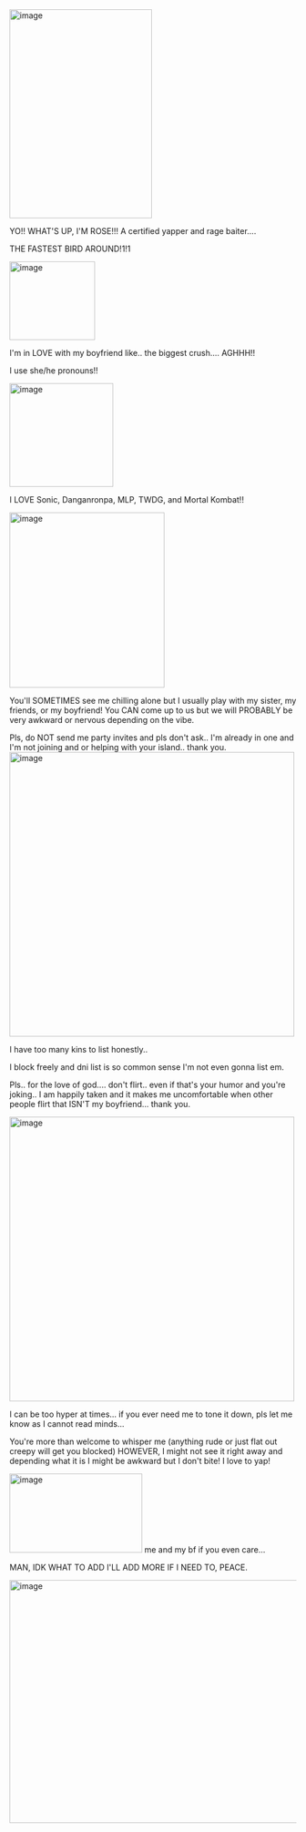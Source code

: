 <img width="250" height="367" alt="image" src="https://github.com/user-attachments/assets/58e509a8-2855-4c28-8a87-82e2351781f3" />


YO!! WHAT'S UP, I'M ROSE!!! A certified yapper and rage baiter....

THE FASTEST BIRD AROUND!1!1

<img width="150" height="138" alt="image" src="https://github.com/user-attachments/assets/62b141c0-72bf-4c06-9c7a-1a2a64782be2" />

I'm in LOVE with my boyfriend like.. the biggest crush.... AGHHH!!

I use she/he pronouns!!

<img width="182" height="182" alt="image" src="https://github.com/user-attachments/assets/c7159281-6460-42bf-963b-91a84ab784c9" />

I LOVE Sonic, Danganronpa, MLP, TWDG, and Mortal Kombat!! 

<img width="272" height="308" alt="image" src="https://github.com/user-attachments/assets/65518e01-66ef-46f5-8f3e-e151cf6d8477" />

You'll SOMETIMES see me chilling alone but I usually play with my sister, my friends, or my boyfriend! You CAN come up to us but we will PROBABLY be very awkward or nervous depending on the vibe.

Pls, do NOT send me party invites and pls don't ask.. I'm already in one and I'm not joining and or helping with your island.. thank you.
<img width="500" height="500" alt="image" src="https://github.com/user-attachments/assets/3167d6f0-e85a-4f73-b08c-649a95d4377a" />


I have too many kins to list honestly..

I block freely and dni list is so common sense I'm not even gonna list em. 

Pls.. for the love of god.... don't flirt.. even if that's your humor and you're joking.. I am happily taken and it makes me uncomfortable when other people flirt that ISN'T my boyfriend... thank you.

<img width="500" height="500" alt="image" src="https://github.com/user-attachments/assets/ce62ce67-cd76-4fa3-8834-f32b679b4b6f" />

I can be too hyper at times... if you ever need me to tone it down, pls let me know as I cannot read minds... 

You're more than welcome to whisper me (anything rude or just flat out creepy will get you blocked) HOWEVER, I might not see it right away and depending what it is I might be awkward but I don't bite! I love to yap!

<img width="233" height="139" alt="image" src="https://github.com/user-attachments/assets/b6ebe31f-2c6d-4ae4-9fbc-97a15cb830f9" /> me and my bf if you even care...

MAN, IDK WHAT TO ADD I'LL ADD MORE IF I NEED TO, PEACE.

<img width="512" height="427" alt="image" src="https://github.com/user-attachments/assets/f0e997e5-3ec4-4146-8f10-1c0077d243e1" />


